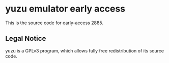 yuzu emulator early access
=============

This is the source code for early-access 2885.

## Legal Notice

yuzu is a GPLv3 program, which allows fully free redistribution of its source code.